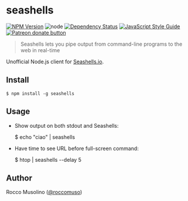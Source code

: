 # seashells

[![NPM Version](https://img.shields.io/npm/v/seashells.svg)](https://www.npmjs.com/package/seashells)
![node](https://img.shields.io/node/v/seashells.svg)
[![Dependency Status](https://david-dm.org/roccomuso/seashells.png)](https://david-dm.org/roccomuso/seashells)
[![JavaScript Style Guide](https://img.shields.io/badge/code_style-standard-brightgreen.svg)](https://standardjs.com)
<span class="badge-patreon"><a href="https://patreon.com/roccomuso" title="Donate to this project using Patreon"><img src="https://img.shields.io/badge/patreon-donate-yellow.svg" alt="Patreon donate button" /></a></span>

> Seashells lets you pipe output from command-line programs to the web in real-time

Unofficial Node.js client for [Seashells.io](https://seashells.io).

## Install

    $ npm install -g seashells

## Usage

- Show output on both stdout and Seashells:


    $ echo "ciao" | seashells


- Have time to see URL before full-screen command:

    $ htop | seashells --delay 5


## Author

Rocco Musolino ([@roccomuso](https://twitter.com/roccomuso))
